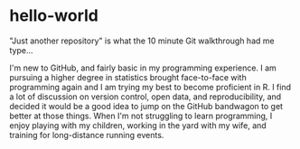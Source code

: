 # hello-world
"Just another repository" is what the 10 minute Git walkthrough had me type...

I'm new to GitHub, and fairly basic in my programming experience. 
I am pursuing a higher degree in statistics brought face-to-face with programming again and I am trying my best to become proficient in R.
I find a lot of discussion on version control, open data, and reproducibility, and decided it would be a good idea to jump on the GitHub bandwagon to get better at those things. 
When I'm not struggling to learn programming, I enjoy playing with my children, working in the yard with my wife, and training for long-distance running events.
